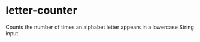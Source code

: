 # letter-counter
 Counts the number of times an alphabet letter appears in a lowercase String input.
